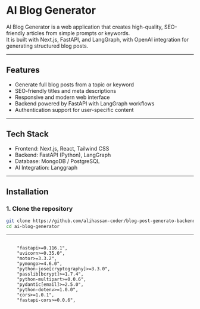 # AI Blog Generator

AI Blog Generator is a web application that creates high-quality, SEO-friendly articles from simple prompts or keywords.  
It is built with Next.js, FastAPI, and LangGraph, with OpenAI integration for generating structured blog posts.

---

## Features
- Generate full blog posts from a topic or keyword  
- SEO-friendly titles and meta descriptions  
- Responsive and modern web interface  
- Backend powered by FastAPI with LangGraph workflows  
- Authentication support for user-specific content  

---

## Tech Stack
- Frontend: Next.js, React, Tailwind CSS  
- Backend: FastAPI (Python), LangGraph  
- Database: MongoDB / PostgreSQL  
- AI Integration: Langgraph
---

## Installation

### 1. Clone the repository
```bash
git clone https://github.com/alihassan-coder/blog-post-generato-backend.git
cd ai-blog-generator

```
---

```

    "fastapi>=0.116.1",
    "uvicorn>=0.35.0",
    "motor>=3.3.2",
    "pymongo>=4.6.0",
    "python-jose[cryptography]>=3.3.0",
    "passlib[bcrypt]>=1.7.4",
    "python-multipart>=0.0.6",
    "pydantic[email]>=2.5.0",
    "python-dotenv>=1.0.0",
    "cors>=1.0.1",
    "fastapi-cors>=0.0.6",

```